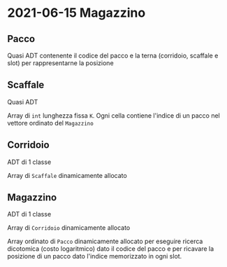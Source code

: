 # 2021-06-15 Magazzino

## Pacco

Quasi ADT contenente il codice del pacco e la terna (corridoio, scaffale e slot) per rappresentarne la posizione


## Scaffale

Quasi ADT

Array di `int` lunghezza fissa `K`. Ogni cella contiene l'indice di un pacco nel vettore ordinato del `Magazzino`

## Corridoio

ADT di 1 classe

Array di `Scaffale` dinamicamente allocato

## Magazzino

ADT di 1 classe

Array di `Corridoio` dinamicamente allocato

Array ordinato di `Pacco` dinamicamente allocato per eseguire ricerca dicotomica (costo logaritmico) dato il codice del pacco e per ricavare la posizione di un pacco dato l'indice memorizzato in ogni slot.


